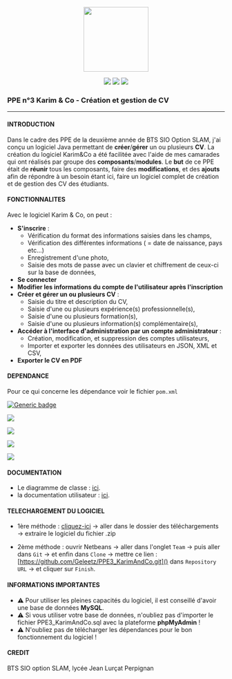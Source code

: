 <p align="center">
<img src="https://image.flaticon.com/icons/svg/1412/1412225.svg" width="150">
</p>

<p align="center">
<img src="http://hits.dwyl.io/pawel956/ppe3.svg">
<img src="https://img.shields.io/github/repo-size/pawel956/ppe3">
<img src="https://img.shields.io/badge/project-maven-red">
</p>

###  PPE n°3 Karim & Co - Création et gestion de CV
---

#### INTRODUCTION
Dans le cadre des PPE de la deuxième année de BTS SIO Option SLAM, j'ai conçu un logiciel Java permettant de **créer**/**gérer** un ou plusieurs **CV**. La création du logiciel Karim&Co a été facilitée avec l'aide de mes camarades qui ont réalisés par groupe des **composants**/**modules**. Le **but** de ce PPE était de **réunir** tous les composants, faire des **modifications**, et des **ajouts** afin de répondre à un besoin étant ici, faire un logiciel complet de création et de gestion des CV des étudiants.

#### FONCTIONNALITES
Avec le logiciel Karim & Co, on peut :
- **S'inscrire** :
    - Vérification du format des informations saisies dans les champs,
    - Vérification des différentes informations ( = date de naissance, pays etc...)
    - Enregistrement d'une photo,
    - Saisie des mots de passe avec un clavier et chiffrement de ceux-ci sur la base de données,
- **Se connecter**
- **Modifier les informations du compte de l'utilisateur après l'inscription**
- **Créer et gérer un ou plusieurs CV** :
	- Saisie du titre et description du CV,
	- Saisie d'une ou plusieurs expérience(s) professionnelle(s),
	- Saisie d'une ou plusieurs formation(s),
	- Saisie d'une ou plusieurs information(s) complémentaire(s),
- **Accéder à l'interface d'administration par un compte administrateur** :
	- Création, modification, et suppression des comptes utilisateurs,
	- Importer et exporter les données des utilisateurs en JSON, XML et CSV,
- **Exporter le CV en PDF**

#### DEPENDANCE
Pour ce qui concerne les dépendance voir le fichier `pom.xml`

<p align="center">

[![Generic badge](https://img.shields.io/badge/weblaf-v1.2.9-success)](https://github.com/mgarin/weblaf) 

[<img src="https://img.shields.io/badge/commons--net-3.6-success">](http://mirrors.ircam.fr/pub/apache//commons/net/binaries/commons-net-3.6-bin.zip)  

[<img src="https://img.shields.io/badge/mysql--connector--java-5.1.48-success">](https://repo1.maven.org/maven2/mysql/mysql-connector-java/5.1.48/mysql-connector-java-5.1.48.jar)

[<img src="https://img.shields.io/badge/acrobat-1.1-success">](http://central.maven.org/maven2/com/adobe/acrobat/acrobat/1.1/)

[<img src="https://img.shields.io/badge/itextpdf-5.5.13.1-success">](https://mvnrepository.com/artifact/com.itextpdf/itextpdf/5.5.13.1)

</p>

#### DOCUMENTATION
- Le diagramme de classe : [ici](https://docs.google.com/document/d/1oIMxQ898wdkRi-pWkqLaBM4AR4ZLcovMUhIvGPGQCIc/edit?usp=sharing).
- la documentation utilisateur : [ici](https://docs.google.com/document/d/1oIMxQ898wdkRi-pWkqLaBM4AR4ZLcovMUhIvGPGQCIc/edit?usp=sharing).

#### TELECHARGEMENT DU LOGICIEL
- 1ère méthode :  [cliquez-ici](https://github.com/Geleetz/PPE3_KarimAndCo/archive/master.zip)  → aller dans le dossier des téléchargements → extraire le logiciel du fichier .zip
    
- 2ème méthode : ouvrir Netbeans → aller dans l'onglet  `Team`  → puis aller dans  `Git`  → et enfin dans  `Clone`  → mettre ce lien :  [https://github.com/Geleetz/PPE3_KarimAndCo.git]()  dans  `Repository URL`  → et cliquer sur  `Finish`.

#### INFORMATIONS IMPORTANTES
- ⚠ Pour utiliser les pleines capacités du logiciel, il est conseillé d'avoir une base de données **MySQL**.
- ⚠ Si vous utiliser votre base de données, n'oubliez pas d'importer le fichier PPE3_KarimAndCo.sql avec la plateforme **phpMyAdmin** !
- ⚠ N'oubliez pas de télécharger les dépendances pour le bon fonctionnement du logiciel !

#### CREDIT
BTS SIO option SLAM, lycée Jean Lurçat Perpignan
